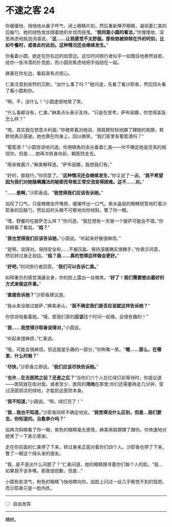 # 不速之客 24

你缓缓地、悄悄地从鼻子呼气，闭上眼睛片刻，然后重新睁开眼睛，凝视着仁美的后脑勺，她的绿色发丝随着她的步伐而摇曳。“**我同意小圆的看法，**”你慢慢地、深思熟虑地挑选词语说。“**这……让我感觉不太舒服。那些她被排除在外的时刻，比如午餐时，或者此时此刻。这种情况还会继续发生。**”

你看着小圆，她走在你右边的焰旁边。这位时间旅行者似乎一如既往地泰然自若，给你一张冷漠的扑克脸，而小圆则焦虑地把手指扭在一起。

麻美在你左边，看起来有点担心。

仁美注意到突然的沉默。“出什么事了吗？”她问道，先看了看沙耶香，然后回头看了看小圆和你。

“啊，不，没什么！”小圆虚弱地笑了笑。

“什么事都没有，仁美，”麻美点头表示支持。“只是在思考。萨布丽娜，你觉得盖饭怎么样？”

“嗯，其实我在想意大利面，”你微笑着对她说，用肩膀轻轻地蹭了蹭她的肩膀，默默地表示感谢。她也靠在你身上，回以微笑。“我们家里有葡萄酒吗？”

“葡萄酒？”小圆惊讶地问道。你用眼角的余光看着仁美——你不确定她是否真的相信你，但是……她再次转身向前，朝医院走去。

“用来做酱汁，”麻美解释道。“萨布丽娜，我想我们有。”

“好的，那就行，”你同意了。“**这种情况还会继续发生，**”你又说了一遍。“**我不希望因为我们对她隐瞒魔法的秘密而导致正常交流变得困难。这不……对。**”

“**……是啊，**”沙耶香说。“**我觉得我们应该告诉她。**”

焰叹了口气，只是微微张开嘴唇，缓缓呼出一口气。紫水晶般的眼睛短暂地盯着沙耶香的后脑勺，然后焰的头微不可察地向你倾斜，瞥了你一眼。

“嘿，野餐时吃披萨怎么样？”你问道。“我在想有一天做一个披萨可能会不错。”你斜眼看了看焰。“**焰？**”

“**我也觉得我们应该告诉她，**”小圆说。“听起来好像很麻烦。”

“是啊，说得对。保持安全和……不被压扁、保持温暖确实很棘手，”你表示同意，然后转过身正视焰。“**焰？我……真的觉得这样做会更好。**”

“**好吧，**”时间旅行者回答。“**我们可以告诉仁美。**”

如释重负的感觉涌遍全身，你的脸上露出一丝微笑。“**好了！我们需要想出最好的方式来做这件事。**”

“**直接告诉她？**”沙耶香建议道。

“我从来没做过披萨，”麻美承认。“**我不确定我们是否应该就这样告诉她？**”

你惊讶地看着她。“哦，那我们真的**应该**找个时间一起做。会很有趣的！”

“**我……我觉得沙耶香说得对，**”小圆说。

“听起来很麻烦，”仁美说。

“哦，可能会很麻烦。但这就是乐趣的一部分，”你咧嘴一笑。“**嗯……那么，在哪里、什么时候？**”

“**尽快，**”沙耶香立即说。“**我们应该尽快告诉她。**”

“**也许...在去医院之前？还是之后？**”当你们六个人在红绿灯前等待时，你提议道——医院就在街对面。或者至少，医院的**场地**在那里;你们还需要再走几分钟，穿过茂密阴凉的绿地，才能到达医院本身。

“**我不知道，**”小圆说。“啊，绿灯亮了！”

“**我...我也不知道，**”沙耶香同样不确定地说。“**我觉得没什么区别，但是...我们要去，你知道的。治愈恭介吗？**”

焰再次斜眼看了你一眼，紫色的眼睛毫无感情，麻美用肩膀蹭了蹭你。你快速地对她笑了一下表示感谢。

走在你前面的仁美停了下来，转过身来正面对着你们四个人。沙耶香也停了下来，瞥了一眼这个绿头发的朋友。

“我...是不是出什么问题了？”仁美问道，她的眼睛搜寻着你们每个人的脸。“我...如果我不该多嘴，那我很抱歉，但是...”

小圆有些泄气，粉色的眼睛飞快地瞟向你。焰脸上闪过一丝几乎察觉不到的恼怒，而沙耶香只是一脸内疚。

---

- [ ] 自由发挥

---

糟糕。
